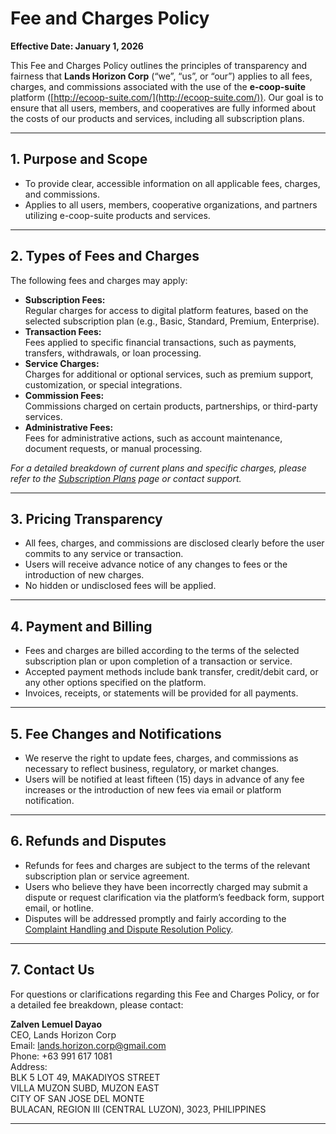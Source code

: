 # Fee and Charges Policy

**Effective Date: January 1, 2026**

This Fee and Charges Policy outlines the principles of transparency and fairness that **Lands Horizon Corp** (“we”, “us”, or “our”) applies to all fees, charges, and commissions associated with the use of the **e-coop-suite** platform ([http://ecoop-suite.com/](http://ecoop-suite.com/)). Our goal is to ensure that all users, members, and cooperatives are fully informed about the costs of our products and services, including all subscription plans.

---

## 1. Purpose and Scope

- To provide clear, accessible information on all applicable fees, charges, and commissions.
- Applies to all users, members, cooperative organizations, and partners utilizing e-coop-suite products and services.

---

## 2. Types of Fees and Charges

The following fees and charges may apply:

- **Subscription Fees:**  
  Regular charges for access to digital platform features, based on the selected subscription plan (e.g., Basic, Standard, Premium, Enterprise).
- **Transaction Fees:**  
  Fees applied to specific financial transactions, such as payments, transfers, withdrawals, or loan processing.
- **Service Charges:**  
  Charges for additional or optional services, such as premium support, customization, or special integrations.
- **Commission Fees:**  
  Commissions charged on certain products, partnerships, or third-party services.
- **Administrative Fees:**  
  Fees for administrative actions, such as account maintenance, document requests, or manual processing.

_For a detailed breakdown of current plans and specific charges, please refer to the [Subscription Plans](http://ecoop-suite.com/plans) page or contact support._

---

## 3. Pricing Transparency

- All fees, charges, and commissions are disclosed clearly before the user commits to any service or transaction.
- Users will receive advance notice of any changes to fees or the introduction of new charges.
- No hidden or undisclosed fees will be applied.

---

## 4. Payment and Billing

- Fees and charges are billed according to the terms of the selected subscription plan or upon completion of a transaction or service.
- Accepted payment methods include bank transfer, credit/debit card, or any other options specified on the platform.
- Invoices, receipts, or statements will be provided for all payments.

---

## 5. Fee Changes and Notifications

- We reserve the right to update fees, charges, and commissions as necessary to reflect business, regulatory, or market changes.
- Users will be notified at least fifteen (15) days in advance of any fee increases or the introduction of new fees via email or platform notification.

---

## 6. Refunds and Disputes

- Refunds for fees and charges are subject to the terms of the relevant subscription plan or service agreement.
- Users who believe they have been incorrectly charged may submit a dispute or request clarification via the platform’s feedback form, support email, or hotline.
- Disputes will be addressed promptly and fairly according to the [Complaint Handling and Dispute Resolution Policy](http://ecoop-suite.com/complaints).

---

## 7. Contact Us

For questions or clarifications regarding this Fee and Charges Policy, or for a detailed fee breakdown, please contact:

**Zalven Lemuel Dayao**  
CEO, Lands Horizon Corp  
Email: lands.horizon.corp@gmail.com  
Phone: +63 991 617 1081  
Address:  
BLK 5 LOT 49, MAKADIYOS STREET  
VILLA MUZON SUBD, MUZON EAST  
CITY OF SAN JOSE DEL MONTE  
BULACAN, REGION III (CENTRAL LUZON), 3023, PHILIPPINES

---
